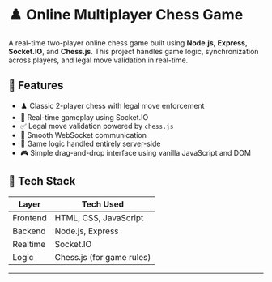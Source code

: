 # ♟️ Online Multiplayer Chess Game

A real-time two-player online chess game built using **Node.js**, **Express**, **Socket.IO**, and **Chess.js**. This project handles game logic, synchronization across players, and legal move validation in real-time.

## 🚀 Features

- ♟️ Classic 2-player chess with legal move enforcement
- 🔁 Real-time gameplay using Socket.IO
- ✅ Legal move validation powered by `chess.js`
- 🔌 Smooth WebSocket communication
- 🧠 Game logic handled entirely server-side
- 🎮 Simple drag-and-drop interface using vanilla JavaScript and DOM

## 🧩 Tech Stack

| Layer       | Tech Used                |
|------------|--------------------------|
| Frontend   | HTML, CSS, JavaScript    |
| Backend    | Node.js, Express         |
| Realtime   | Socket.IO                |
| Logic      | Chess.js (for game rules)|

---


